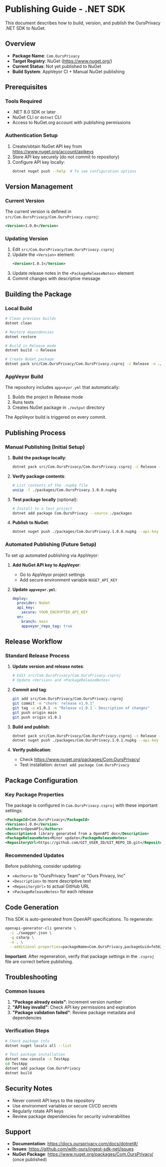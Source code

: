 # Publishing Guide - .NET SDK

This document describes how to build, version, and publish the OursPrivacy .NET SDK to NuGet.

## Overview

- **Package Name**: `Com.OursPrivacy`
- **Target Registry**: NuGet (https://www.nuget.org/)
- **Current Status**: Not yet published to NuGet
- **Build System**: AppVeyor CI + Manual NuGet publishing

## Prerequisites

### Tools Required
- .NET 8.0 SDK or later
- NuGet CLI or `dotnet` CLI
- Access to NuGet.org account with publishing permissions

### Authentication Setup
1. Create/obtain NuGet API key from https://www.nuget.org/account/apikeys
2. Store API key securely (do not commit to repository)
3. Configure API key locally:
   ```bash
   dotnet nuget push --help  # To see configuration options
   ```

## Version Management

### Current Version
The current version is defined in `src/Com.OursPrivacy/Com.OursPrivacy.csproj`:
```xml
<Version>1.0.0</Version>
```

### Updating Version
1. Edit `src/Com.OursPrivacy/Com.OursPrivacy.csproj`
2. Update the `<Version>` element:
   ```xml
   <Version>1.0.1</Version>
   ```
3. Update release notes in the `<PackageReleaseNotes>` element
4. Commit changes with descriptive message

## Building the Package

### Local Build
```bash
# Clean previous builds
dotnet clean

# Restore dependencies
dotnet restore

# Build in Release mode
dotnet build -c Release

# Create NuGet package
dotnet pack src/Com.OursPrivacy/Com.OursPrivacy.csproj -c Release -o ./packages
```

### AppVeyor Build
The repository includes `appveyor.yml` that automatically:
1. Builds the project in Release mode
2. Runs tests
3. Creates NuGet package in `./output` directory

The AppVeyor build is triggered on every commit.

## Publishing Process

### Manual Publishing (Initial Setup)

1. **Build the package locally**:
   ```bash
   dotnet pack src/Com.OursPrivacy/Com.OursPrivacy.csproj -c Release -o ./packages
   ```

2. **Verify package contents**:
   ```bash
   # List contents of the .nupkg file
   unzip -l ./packages/Com.OursPrivacy.1.0.0.nupkg
   ```

3. **Test package locally** (optional):
   ```bash
   # Install to a test project
   dotnet add package Com.OursPrivacy --source ./packages
   ```

4. **Publish to NuGet**:
   ```bash
   dotnet nuget push ./packages/Com.OursPrivacy.1.0.0.nupkg --api-key YOUR_API_KEY --source https://api.nuget.org/v3/index.json
   ```

### Automated Publishing (Future Setup)

To set up automated publishing via AppVeyor:

1. **Add NuGet API key to AppVeyor**:
   - Go to AppVeyor project settings
   - Add secure environment variable `NUGET_API_KEY`

2. **Update `appveyor.yml`**:
   ```yaml
   deploy:
     provider: NuGet
     api_key:
       secure: YOUR_ENCRYPTED_API_KEY
     on:
       branch: main
       appveyor_repo_tag: true
   ```

## Release Workflow

### Standard Release Process

1. **Update version and release notes**:
   ```bash
   # Edit src/Com.OursPrivacy/Com.OursPrivacy.csproj
   # Update <Version> and <PackageReleaseNotes>
   ```

2. **Commit and tag**:
   ```bash
   git add src/Com.OursPrivacy/Com.OursPrivacy.csproj
   git commit -m "chore: release v1.0.1"
   git tag -a v1.0.1 -m "Release v1.0.1 - Description of changes"
   git push origin main
   git push origin v1.0.1
   ```

3. **Build and publish**:
   ```bash
   dotnet pack src/Com.OursPrivacy/Com.OursPrivacy.csproj -c Release -o ./packages
   dotnet nuget push ./packages/Com.OursPrivacy.1.0.1.nupkg --api-key YOUR_API_KEY --source https://api.nuget.org/v3/index.json
   ```

4. **Verify publication**:
   - Check https://www.nuget.org/packages/Com.OursPrivacy/
   - Test installation: `dotnet add package Com.OursPrivacy`

## Package Configuration

### Key Package Properties
The package is configured in `Com.OursPrivacy.csproj` with these important settings:

```xml
<PackageId>Com.OursPrivacy</PackageId>
<Version>1.0.0</Version>
<Authors>OpenAPI</Authors>
<Description>A library generated from a OpenAPI doc</Description>
<PackageReleaseNotes>Minor update</PackageReleaseNotes>
<RepositoryUrl>https://github.com/GIT_USER_ID/GIT_REPO_ID.git</RepositoryUrl>
```

### Recommended Updates
Before publishing, consider updating:
- `<Authors>` to "OursPrivacy Team" or "Ours Privacy, Inc"
- `<Description>` to more descriptive text
- `<RepositoryUrl>` to actual GitHub URL
- `<PackageReleaseNotes>` for each release

## Code Generation

This SDK is auto-generated from OpenAPI specifications. To regenerate:

```bash
openapi-generator-cli generate \
  -i ./swagger.json \
  -g csharp \
  -o . \
  --additional-properties=packageName=Com.OursPrivacy,packageGuid=fe562c1d-d0e1-4c13-b051-ddf3707fb8a2,netCoreProject=true,targetFramework=net8.0,generatePackageOnBuild=true,useSystemTextJson=true,generateInterfaces=true
```

**Important**: After regeneration, verify that package settings in the `.csproj` file are correct before publishing.

## Troubleshooting

### Common Issues

1. **"Package already exists"**: Increment version number
2. **"API key invalid"**: Check API key permissions and expiration
3. **"Package validation failed"**: Review package metadata and dependencies

### Verification Steps
```bash
# Check package info
dotnet nuget locals all --list

# Test package installation
dotnet new console -n TestApp
cd TestApp
dotnet add package Com.OursPrivacy
dotnet build
```

## Security Notes

- Never commit API keys to the repository
- Use environment variables or secure CI/CD secrets
- Regularly rotate API keys
- Review package dependencies for security vulnerabilities

## Support

- **Documentation**: https://docs.oursprivacy.com/docs/dotnet#/
- **Issues**: https://github.com/with-ours/ingest-sdk-net/issues
- **NuGet Package**: https://www.nuget.org/packages/Com.OursPrivacy/ (once published)